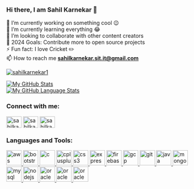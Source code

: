 ### Hi there, I am Sahil Karnekar 👋

🔭 I’m currently working on something cool 😉 <br />
🌱 I’m currently learning everything 😂<br />
👯 I’m looking to collaborate with other content creators<br />
🎯 2024 Goals: Contribute more to open source projects<br />
⚡ Fun fact: I love Cricket ✏️<br />
📫 How to reach me **sahilkarnekar.sit.it@gmail.com**

<p align="left"> <a href="https://github.com/ryo-ma/github-profile-trophy"><img src="https://github-profile-trophy.vercel.app/?username=sahilkarnekar1" alt="sahilkarnekar1" /></a> </p>

[![My GitHub Stats](https://github-readme-stats.vercel.app/api/?username=sahilkarnekar1&count_private=true&theme=tokyonight&showicons=true)]() <br /> 
[![My GitHub Language Stats](https://github-readme-stats.vercel.app/api/top-langs/?username=sahilkarnekar1&langs_count=5&theme=tokyonight)]() <br />


<h3 align="left">Connect with me:</h3>
<p align="left">
<a href="https://www.linkedin.com/in/sahil-karnekar-5823761bb/" target="blank"><img align="center" src="https://pbs.twimg.com/profile_images/1661161645857710081/6WtDIesg_400x400.png" alt="sahilkarnekar" height="30" width="40" /></a>
<a href="https://www.facebook.com/sahilkarnekar2002/" target="blank"><img align="center" src="https://pbs.twimg.com/profile_images/1646955748444852231/XGehZ_9v_400x400.jpg" alt="sahilkarnekar" height="30" width="40" /></a>
<a href="https://www.instagram.com/sahil_shadow_93/" target="blank"><img align="center" src="https://pbs.twimg.com/profile_images/1526231349354303489/3Bg-2ZsT_400x400.jpg" alt="sahilkarnekar" height="30" width="40" /></a>
</p>


<h3 align="left">Languages and Tools:</h3>
<p align="left"> 
  <a href="https://aws.amazon.com" target="_blank" rel="noreferrer"> 
    <img src="https://assets.intersystems.com/dims4/default/a9dad27/2147483647/strip/true/crop/780x422+0+0/resize/780x422!/quality/90/?url=http%3A%2F%2Finter-systems-brightspot.s3.amazonaws.com%2F26%2Fbd%2F6a6aa762425f87ad7d5c2fe65f8c%2Fawslogo-image.jpg" alt="aws" width="40" height="40"/> </a> 
  <a href="https://getbootstrap.com" target="_blank" rel="noreferrer"> 
    <img src="https://getbootstrap.com/docs/5.3/assets/brand/bootstrap-logo-shadow.png" alt="bootstrap" width="40" height="40"/> 
  </a> 
  <a href="https://www.cprogramming.com/" target="_blank" rel="noreferrer"> 
    <img src="https://contentstatic.techgig.com/photo/90325682.cms" alt="c" width="40" height="40"/> 
  </a> 
  <a href="https://www.w3schools.com/cpp/" target="_blank" rel="noreferrer"> 
    <img src="https://www.simplilearn.com/ice9/free_resources_article_thumb/What_is_CPP.jpg" alt="cplusplus" width="40" height="40"/> 
  </a> 
  <a href="https://www.w3schools.com/css/" target="_blank" rel="noreferrer"> 
    <img src="https://miro.medium.com/v2/resize:fit:792/1*lJ32Bl-lHWmNMUSiSq17gQ.png" alt="css3" width="40" height="40"/> 
  </a> 
   
  <a href="https://expressjs.com" target="_blank" rel="noreferrer"> 
    <img src="https://encrypted-tbn0.gstatic.com/images?q=tbn:ANd9GcSjFRKmezLru0Ip7MpINXqLeNgo5XrumCYSDw&usqp=CAU" alt="express" width="40" height="40"/> 
  </a> 
  <a href="https://firebase.google.com/" target="_blank" rel="noreferrer"> 
    <img src="https://www.vectorlogo.zone/logos/firebase/firebase-icon.svg" alt="firebase" width="40" height="40"/> 
  </a> 
  <a href="https://cloud.google.com" target="_blank" rel="noreferrer"> 
    <img src="https://www.vectorlogo.zone/logos/google_cloud/google_cloud-icon.svg" alt="gcp" width="40" height="40"/> 
  </a> 
  <a href="https://git-scm.com/" target="_blank" rel="noreferrer"> 
    <img src="https://www.vectorlogo.zone/logos/git-scm/git-scm-icon.svg" alt="git" width="40" height="40"/> 
  </a> 
  <a href="https://www.java.com" target="_blank" rel="noreferrer"> 
    <img src="https://encrypted-tbn0.gstatic.com/images?q=tbn:ANd9GcSfHLHT5zlLCc9PtJr_rQsOFbF16U33-nYtBw&usqp=CAU" alt="java" width="40" height="40"/> 
  </a> 
 
  <a href="https://www.mongodb.com/" target="_blank" rel="noreferrer"> 
    <img src="https://www.opc-router.de/wp-content/uploads/2021/03/mongodb_thumbnail.png" alt="mongodb" width="40" height="40"/> 
  </a> 
  <a href="https://www.mysql.com/" target="_blank" rel="noreferrer"> 
    <img src="https://pipedream.com/s.v0/app_1YMhwo/logo/orig" alt="mysql" width="40" height="40"/> 
  </a> 
  <a href="https://nodejs.org" target="_blank" rel="noreferrer"> 
    <img src="https://upload.wikimedia.org/wikipedia/commons/thumb/d/d9/Node.js_logo.svg/1200px-Node.js_logo.svg.png" alt="nodejs" width="40" height="40"/> 
  </a> 
  <a href="https://www.oracle.com/" target="_blank" rel="noreferrer"> 
    <img src="https://mma.prnewswire.com/media/467598/Oracle_Logo.jpg?p=facebook" alt="oracle" width="40" height="40"/> 
  </a> 
<a href="https://developer.android.com/" target="_blank" rel="noreferrer"> 
    <img src="https://storage.googleapis.com/gweb-uniblog-publish-prod/images/Android_symbol_green_2.2e16d0ba.fill-1440x810.png" alt="oracle" width="40" height="40"/> 
  </a> 
  <a href="https://www.python.org/" target="_blank" rel="noreferrer"> 
    <img src="https://assets.rbl.ms/33364099/origin.jpg" alt="oracle" width="40" height="40"/> 
  </a> 
  
</p>

